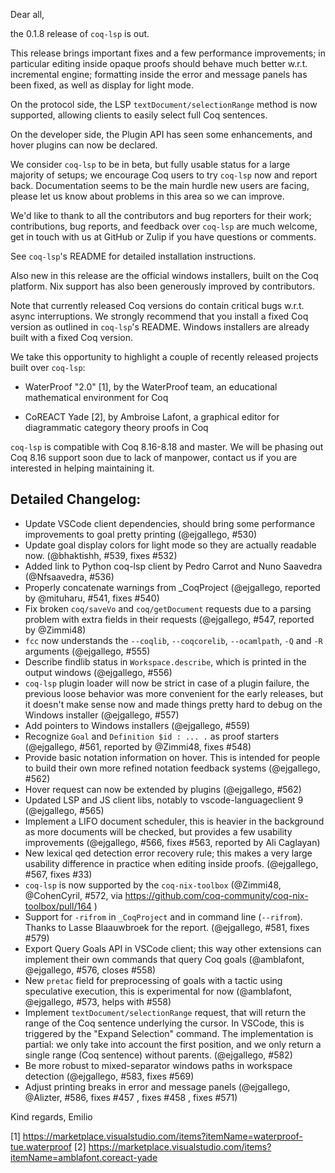 Dear all,

the 0.1.8 release of `coq-lsp` is out.

This release brings important fixes and a few performance
improvements; in particular editing inside opaque proofs should behave
much better w.r.t. incremental engine; formatting inside the error and
message panels has been fixed, as well as display for light mode.

On the protocol side, the LSP `textDocument/selectionRange` method is
now supported, allowing clients to easily select full Coq sentences.

On the developer side, the Plugin API has seen some enhancements,
and hover plugins can now be declared.

We consider `coq-lsp` to be in beta, but fully usable status for a
large majority of setups; we encourage Coq users to try `coq-lsp` now
and report back. Documentation seems to be the main hurdle new users
are facing, please let us know about problems in this area so we can
improve.

We'd like to thank to all the contributors and bug reporters for their
work; contributions, bug reports, and feedback over `coq-lsp` are much
welcome, get in touch with us at GitHub or Zulip if you have
questions or comments.

See `coq-lsp`'s README for detailed installation instructions.

Also new in this release are the official windows installers, built on
the Coq platform. Nix support has also been generously improved by
contributors.

Note that currently released Coq versions do contain critical bugs
w.r.t. async interruptions. We strongly recommend that you install a
fixed Coq version as outlined in `coq-lsp`'s README. Windows
installers are already built with a fixed Coq version.

We take this opportunity to highlight a couple of recently released
projects built over `coq-lsp`:

- WaterProof "2.0" [1], by the WaterProof team, an educational
  mathematical environment for Coq

- CoREACT Yade [2], by Ambroise Lafont, a graphical editor for
  diagrammatic category theory proofs in Coq

`coq-lsp` is compatible with Coq 8.16-8.18 and master. We will be
phasing out Coq 8.16 support soon due to lack of manpower, contact us
if you are interested in helping maintaining it.

Detailed Changelog:
-------------------

 - Update VSCode client dependencies, should bring some performance
   improvements to goal pretty printing (@ejgallego, #530)
 - Update goal display colors for light mode so they are actually
   readable now. (@bhaktishh, #539, fixes #532)
 - Added link to Python coq-lsp client by Pedro Carrot and Nuno
   Saavedra (@Nfsaavedra, #536)
 - Properly concatenate warnings from _CoqProject (@ejgallego,
   reported by @mituharu, #541, fixes #540)
 - Fix broken `coq/saveVo` and `coq/getDocument` requests due to a
   parsing problem with extra fields in their requests (@ejgallego,
   #547, reported by @Zimmi48)
 - `fcc` now understands the `--coqlib`, `--coqcorelib`,
   `--ocamlpath`, `-Q` and `-R` arguments (@ejgallego, #555)
 - Describe findlib status in `Workspace.describe`, which is printed
   in the output windows (@ejgallego, #556)
 - `coq-lsp` plugin loader will now be strict in case of a plugin
   failure, the previous loose behavior was more convenient for the
   early releases, but it doesn't make sense now and made things
   pretty hard to debug on the Windows installer (@ejgallego, #557)
 - Add pointers to Windows installers (@ejgallego, #559)
 - Recognize `Goal` and `Definition $id : ... .` as proof starters
   (@ejgallego, #561, reported by @Zimmi48, fixes #548)
 - Provide basic notation information on hover. This is intended for
   people to build their own more refined notation feedback systems
   (@ejgallego, #562)
 - Hover request can now be extended by plugins (@ejgallego, #562)
 - Updated LSP and JS client libs, notably to vscode-languageclient 9
   (@ejgallego, #565)
 - Implement a LIFO document scheduler, this is heavier in the
   background as more documents will be checked, but provides a few
   usability improvements (@ejgallego, #566, fixes #563, reported by
   Ali Caglayan)
 - New lexical qed detection error recovery rule; this makes a very
   large usability difference in practice when editing inside proofs.
   (@ejgallego, #567, fixes #33)
 - `coq-lsp` is now supported by the `coq-nix-toolbox` (@Zimmi48,
   @CohenCyril, #572, via
   https://github.com/coq-community/coq-nix-toolbox/pull/164 )
 - Support for `-rifrom` in `_CoqProject` and in command line
   (`--rifrom`). Thanks to Lasse Blaauwbroek for the report.
   (@ejgallego, #581, fixes #579)
 - Export Query Goals API in VSCode client; this way other extensions
   can implement their own commands that query Coq goals (@amblafont,
   @ejgallego, #576, closes #558)
 - New `pretac` field for preprocessing of goals with a tactic using
   speculative execution, this is experimental for now (@amblafont,
   @ejgallego, #573, helps with #558)
 - Implement `textDocument/selectionRange` request, that will return
   the range of the Coq sentence underlying the cursor. In VSCode,
   this is triggered by the "Expand Selection" command. The
   implementation is partial: we only take into account the first
   position, and we only return a single range (Coq sentence) without
   parents. (@ejgallego, #582)
 - Be more robust to mixed-separator windows paths in workspace
   detection (@ejgallego, #583, fixes #569)
 - Adjust printing breaks in error and message panels (@ejgallego,
   @Alizter, #586, fixes #457 , fixes #458 , fixes #571)

Kind regards,
Emilio

[1] https://marketplace.visualstudio.com/items?itemName=waterproof-tue.waterproof
[2] https://marketplace.visualstudio.com/items?itemName=amblafont.coreact-yade
